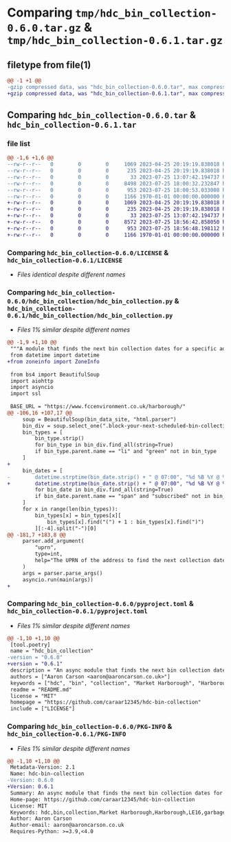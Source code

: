# Comparing `tmp/hdc_bin_collection-0.6.0.tar.gz` & `tmp/hdc_bin_collection-0.6.1.tar.gz`

## filetype from file(1)

```diff
@@ -1 +1 @@
-gzip compressed data, was "hdc_bin_collection-0.6.0.tar", max compression
+gzip compressed data, was "hdc_bin_collection-0.6.1.tar", max compression
```

## Comparing `hdc_bin_collection-0.6.0.tar` & `hdc_bin_collection-0.6.1.tar`

### file list

```diff
@@ -1,6 +1,6 @@
--rw-r--r--   0        0        0     1069 2023-04-25 20:19:19.838018 hdc_bin_collection-0.6.0/LICENSE
--rw-r--r--   0        0        0      235 2023-04-25 20:19:19.838018 hdc_bin_collection-0.6.0/README.md
--rw-r--r--   0        0        0       33 2023-07-25 13:07:42.194737 hdc_bin_collection-0.6.0/hdc_bin_collection/__init__.py
--rw-r--r--   0        0        0     8498 2023-07-25 18:00:32.232847 hdc_bin_collection-0.6.0/hdc_bin_collection/hdc_bin_collection.py
--rw-r--r--   0        0        0      953 2023-07-25 18:00:53.033008 hdc_bin_collection-0.6.0/pyproject.toml
--rw-r--r--   0        0        0     1166 1970-01-01 00:00:00.000000 hdc_bin_collection-0.6.0/PKG-INFO
+-rw-r--r--   0        0        0     1069 2023-04-25 20:19:19.838018 hdc_bin_collection-0.6.1/LICENSE
+-rw-r--r--   0        0        0      235 2023-04-25 20:19:19.838018 hdc_bin_collection-0.6.1/README.md
+-rw-r--r--   0        0        0       33 2023-07-25 13:07:42.194737 hdc_bin_collection-0.6.1/hdc_bin_collection/__init__.py
+-rw-r--r--   0        0        0     8572 2023-07-25 18:56:42.858050 hdc_bin_collection-0.6.1/hdc_bin_collection/hdc_bin_collection.py
+-rw-r--r--   0        0        0      953 2023-07-25 18:56:48.198112 hdc_bin_collection-0.6.1/pyproject.toml
+-rw-r--r--   0        0        0     1166 1970-01-01 00:00:00.000000 hdc_bin_collection-0.6.1/PKG-INFO
```

### Comparing `hdc_bin_collection-0.6.0/LICENSE` & `hdc_bin_collection-0.6.1/LICENSE`

 * *Files identical despite different names*

### Comparing `hdc_bin_collection-0.6.0/hdc_bin_collection/hdc_bin_collection.py` & `hdc_bin_collection-0.6.1/hdc_bin_collection/hdc_bin_collection.py`

 * *Files 1% similar despite different names*

```diff
@@ -1,9 +1,10 @@
 """A module that finds the next bin collection dates for a specific address in Market Harborough, UK. Uses the UPRN to find the address."""
 from datetime import datetime
+from zoneinfo import ZoneInfo
 
 from bs4 import BeautifulSoup
 import aiohttp
 import asyncio
 import ssl
 
 BASE_URL = "https://www.fccenvironment.co.uk/harborough/"
@@ -106,16 +107,17 @@
     soup = BeautifulSoup(bin_data_site, "html.parser")
     bin_div = soup.select_one(".block-your-next-scheduled-bin-collection-days")
     bin_types = [
         bin_type.strip()
         for bin_type in bin_div.find_all(string=True)
         if bin_type.parent.name == "li" and "green" not in bin_type
     ]
+
     bin_dates = [
-        datetime.strptime(bin_date.strip() + " @ 07:00", "%d %B %Y @ %H:%M")
+        datetime.strptime(bin_date.strip() + " @ 07:00", "%d %B %Y @ %H:%M").replace(tzinfo=ZoneInfo('Europe/London'))
         for bin_date in bin_div.find_all(string=True)
         if bin_date.parent.name == "span" and "subscribed" not in bin_date
     ]
     for x in range(len(bin_types)):
         bin_types[x] = bin_types[x][
             bin_types[x].find("(") + 1 : bin_types[x].find(")")
         ][:-4].split("-")[0]
@@ -181,7 +183,8 @@
     parser.add_argument(
         "uprn",
         type=int,
         help="The UPRN of the address to find the next collection dates for.",
     )
     args = parser.parse_args()
     asyncio.run(main(args))
+
```

### Comparing `hdc_bin_collection-0.6.0/pyproject.toml` & `hdc_bin_collection-0.6.1/pyproject.toml`

 * *Files 1% similar despite different names*

```diff
@@ -1,10 +1,10 @@
 [tool.poetry]
 name = "hdc_bin_collection"
-version = "0.6.0"
+version = "0.6.1"
 description = "An async module that finds the next bin collection dates for a specific address in Market Harborough, UK. Uses the UPRN to find the address."
 authors = ["Aaron Carson <aaron@aaroncarson.co.uk>"]
 keywords = ["hdc", "bin", "collection", "Market Harborough", "Harborough", "LE16", "garbage", "trash", "rubbish", "recycling"]
 readme = "README.md"
 license = "MIT"
 homepage = "https://github.com/caraar12345/hdc-bin-collection"
 include = ["LICENSE"]
```

### Comparing `hdc_bin_collection-0.6.0/PKG-INFO` & `hdc_bin_collection-0.6.1/PKG-INFO`

 * *Files 1% similar despite different names*

```diff
@@ -1,10 +1,10 @@
 Metadata-Version: 2.1
 Name: hdc-bin-collection
-Version: 0.6.0
+Version: 0.6.1
 Summary: An async module that finds the next bin collection dates for a specific address in Market Harborough, UK. Uses the UPRN to find the address.
 Home-page: https://github.com/caraar12345/hdc-bin-collection
 License: MIT
 Keywords: hdc,bin,collection,Market Harborough,Harborough,LE16,garbage,trash,rubbish,recycling
 Author: Aaron Carson
 Author-email: aaron@aaroncarson.co.uk
 Requires-Python: >=3.9,<4.0
```

